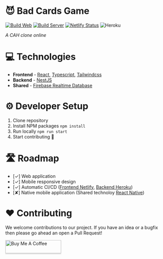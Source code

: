 # 😈 Bad Cards Game

[![Build Web](https://github.com/epavanello/bad-cards-game/workflows/Build%20Web/badge.svg)](https://github.com/epavanello/bad-cards-game/actions?query=workflow%3A%22Build+Web%22)
[![Build Server](https://github.com/epavanello/bad-cards-game/workflows/Build%20Server/badge.svg)](https://github.com/epavanello/bad-cards-game/actions?query=workflow%3A%22Build+Server%22)
[![Netlify Status](https://api.netlify.com/api/v1/badges/95c9d272-6746-4131-9ffb-697894d18066/deploy-status)](https://app.netlify.com/sites/bad-cards/deploys)
![Heroku](https://heroku-badge.herokuapp.com/?app=bad-cards-api&style=flat&svg=1)

_A CAH clone online_

# 💻 Technologies

- **Frontend** - [React](https://github.com/topics/react), [Typescript](https://github.com/topics/typescript), [Tailwindcss](https://github.com/tailwindcss/tailwindcss)
- **Backend** - [NestJS](https://github.com/nestjs/nest)
- **Shared** - [Firebase Realtime Database](https://firebase.google.com/docs/database)

# ⚙️ Developer Setup

1. Clone repository
2. Install NPM packages `npm install`
3. Run locally `npm run start`
4. Start contributing 🚀

# 🛣️ Roadmap

- [✓] Web application
- [✓] Mobile responsive design
- [✓] Automatic CI/CD ([Frontend Netlify](https://bad-cards.netlify.app/), [Backend Heroku](https://bad-cards-api.herokuapp.com/))
- [✘] Native mobile application (Shared technoloy [React Native](https://github.com/facebook/react-native))

# ❤️ Contributing

We welcome contributions to our project. If you have an idea or a bugfix then please go ahead an open a Pull Request!

<a href="https://www.buymeacoffee.com/epavanello" target="_blank"><img src="https://www.buymeacoffee.com/assets/img/custom_images/yellow_img.png" alt="Buy Me A Coffee" style="height: 41px !important;width: 174px !important;box-shadow: 0px 3px 2px 0px rgba(190, 190, 190, 0.5) !important;-webkit-box-shadow: 0px 3px 2px 0px rgba(190, 190, 190, 0.5) !important;" ></a>
